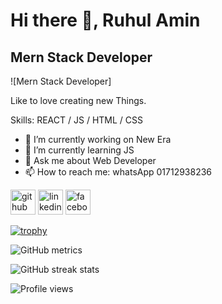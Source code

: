 # Hi there 👋, Ruhul Amin
## Mern Stack Developer
![Mern Stack Developer]

Like to love creating new Things. 

Skills: REACT / JS / HTML / CSS

- 🔭 I’m currently working on New Era  
- 🌱 I’m currently learning JS 
- 💬 Ask me about Web Developer 
- 📫 How to reach me: whatsApp 01712938236 


[<img src='https://cdn.jsdelivr.net/npm/simple-icons@3.0.1/icons/github.svg' alt='github' height='40'>](https://github.com/SaiedMohammud)  [<img src='https://cdn.jsdelivr.net/npm/simple-icons@3.0.1/icons/linkedin.svg' alt='linkedin' height='40'>](https://www.linkedin.com/in/SaiedMohammud/)  [<img src='https://cdn.jsdelivr.net/npm/simple-icons@3.0.1/icons/facebook.svg' alt='facebook' height='40'>](https://www.facebook.com/saiedruhul)  

[![trophy](https://github-profile-trophy.vercel.app/?username=SaiedMohammud)](https://github.com/ryo-ma/github-profile-trophy)

![GitHub metrics](https://metrics.lecoq.io/SaiedMohammud)  

![GitHub streak stats](https://streak-stats.demolab.com/?user=SaiedMohammud)  

![Profile views](https://gpvc.arturio.dev/SaiedMohammud)  
